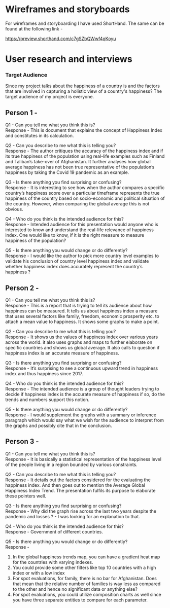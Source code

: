 # Wireframes and storyboards
For wireframes and storyboarding I have used ShortHand. The same can be found at the following link - 
<script src="https://carnegiemellon.shorthandstories.com/happiness-index-understanding-how-happy-a-nation-is/embed.js"></script>
https://preview.shorthand.com/c7gSZbQWwf4qKoyu

# User research and interviews
### Target Audience
Since my project talks about the happiness of a country is and the factors that are involved in capturing a holistic view of a country's happiness? The target audience of my project is everyone. 

## Person 1 - 
Q1 - Can you tell me what you think this is?
<br>Response - This is document that explains the concept of Happiness Index and constitutes in its calculation. 

Q2 - Can you describe to me what this is telling you?
<br>Response - The author critiques the accuracy of the happiness index and if its true happiness of the population using real-life examples such as Finland and Taliban’s take-over of Afghanistan. It further analyses how global average happiness has not been true representative of the population’s happiness by taking the Covid 19 pandemic as an example.

Q3 - Is there anything you find surprising or confusing?
<br>Response - It is interesting to see how when the author compares a specific country’s happiness score over a particular timeframe represents the true happiness of the country based on socio-economic and political situation of the country. However, when comparing the global average this is not obvious.

Q4 - Who do you think is the intended audience for this?
<br>Response - Intended audience for this presentation would anyone who is interested to know and understand the real-life relevance of happiness index. One would like to know, if it is the right measure to measure happiness of the population?

Q5 - Is there anything you would change or do differently?
<br>Response - I would like the author to pick more country level examples to validate his conclusion of country level happiness index and validate whether happiness index does accurately represent the country’s happiness ?

## Person 2 - 
Q1 - Can you tell me what you think this is?
<br>Response - This is a report that is trying to tell its audience about how happiness can be measured. It tells us about happiness index a measure that uses several factors like family, freedom, economic prosperity etc. to attach a mean value to happiness. It shows some graphs to make a point.

Q2 - Can you describe to me what this is telling you?
<br>Response - It shows us the values of happiness index over various years across the world. it also uses graphs and maps to further elaborate on specific countries and shows us global average. It also calls to question if happiness index is an accurate measure of happiness.

Q3 - Is there anything you find surprising or confusing?
<br>Response - It’s surprising to see a continuous upward trend in happiness index and thus happiness since 2017.

Q4 - Who do you think is the intended audience for this?
<br>Response - The intended audience is a group of thought leaders trying to decide if happiness index is the accurate measure of happiness if so, do the trends and numbers support this notion.

Q5 - Is there anything you would change or do differently?
<br>Response - I would supplement the graphs with a summary or inference paragraph which would say what we wish for the audience to interpret from the graphs and possibly cite that in the conclusion.

## Person 3 -
Q1 - Can you tell me what you think this is?
<br>Response - It is basically a statistical representation of the happiness level of the people living in a region bounded by various constraints.

Q2 - Can you describe to me what this is telling you?
<br>Response - It details out the factors considered for the evaluating the happiness index. And then goes out to mention the Average Global Happiness Index Trend. The presentation fulfils its purpose to elaborate these pointers well.

Q3 - Is there anything you find surprising or confusing?
<br>Response - Why did the graph rise across the last two years despite the pandemic and losses ? - I was looking for an explanation to that.

Q4 - Who do you think is the intended audience for this?
<br>Response - Government of different countries.

Q5 - Is there anything you would change or do differently?
<br>Response -  
1. In the global happiness trends map, you can have a gradient heat map for the countries with varying indexes.
2. You could provide some other filters like top 10 countries with a high index or with a low index
3. For spot evaluations, for family, there is no bar for Afghanistan. Does that mean that the relative number of families is way less as compared to the other and hence no significant data or anything else?
4. For spot evaluations, you could utilize composition charts as well since you have three separate entities to compare for each parameter. 








